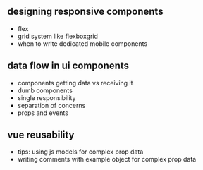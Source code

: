 ## designing responsive components
- flex
- grid system like flexboxgrid
- when to write dedicated mobile components


## data flow in ui components
- components getting data vs receiving it
- dumb components
- single responsibility
- separation of concerns
- props and events


## vue reusability
- tips: using js models for complex prop data
- writing comments with example object for complex prop data
